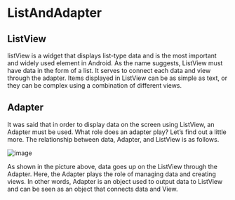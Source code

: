 # ListAndAdapter
## ListView
listView is a widget that displays list-type data and is the most important and widely used element in Android.
As the name suggests, ListView must have data in the form of a list. It serves to connect each data and view through the adapter.
Items displayed in ListView can be as simple as text, or they can be complex using a combination of different views.

## Adapter
It was said that in order to display data on the screen using ListView, an Adapter must be used. What role does an adapter play? Let’s find out a little more.
The relationship between data, Adapter, and ListView is as follows.

![image](https://github.com/oybekjon94/ListAndAdapter/assets/91370134/d5dd2d03-e3df-4393-ac58-a32b23b00fbf)

As shown in the picture above, data goes up on the ListView through the Adapter. Here, the Adapter plays the role of managing data and creating views.
In other words, Adapter is an object used to output data to ListView and can be seen as an object that connects data and View.
